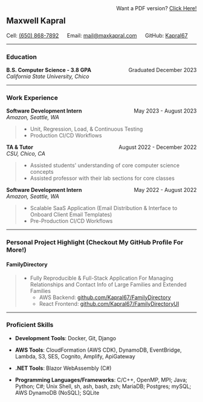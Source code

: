 <div style="float:right">Want a PDF version? <a href="https://github.com/Kapral67/Resume/releases/latest/download/CSCI_mkapral_12-2023.pdf">Click Here!</a></div>

## Maxwell Kapral

Cell: [(650) 868-7892](tel:+16508687892) &emsp; Email: [mail@maxkapral.com](mailto:mail@maxkapral.com) &emsp; GitHub: [Kapral67](https://github.com/Kapral67)

---

### Education

<div style="float:right;">Graduated December 2023</div><div style="font-weight:bold;">B.S. Computer Science - 3.8 GPA</div>
<div><i>California State University, Chico</i></div>

---

### Work Experience

<div style="float: right">May 2023 - August 2023</div><div style="font-weight: bold;">Software Development Intern</div>
<div><i>Amazon, Seattle, WA</i></div>

> - Unit, Regression, Load, & Continuous Testing
> - Production CI/CD Workflows

<div style="float: right">August 2022 - December 2022</div><div style="font-weight: bold;">TA & Tutor</div>
<div><i>CSU, Chico, CA</i></div>

> - Assisted students' understanding of core computer science concepts
> - Assisted professor with their lab sections for core classes

<div style="float: right">May 2022 - August 2022</div><div style="font-weight: bold;">Software Development Intern</div>
<div><i>Amazon, Seattle, WA</i></div>

> - Scalable SaaS Application (Email Distribution & Interface to Onboard Client Email Templates)
> - Pre-Production CI/CD Workflows

---

### Personal Project Highlight (Checkout My GitHub Profile For More!)

#### FamilyDirectory

> - Fully Reproducible & Full-Stack Application For Managing Relationships and Contact Info of Large Families and Extended Families
> 	- AWS Backend: [github.com/Kapral67/FamilyDirectory](https://github.com/Kapral67/FamilyDirectory)
> 	- React Frontend: [github.com/Kapral67/FamilyDirectoryUI](github.com/Kapral67/FamilyDirectoryUI)

---

### Proficient Skills

- **Development Tools**: Docker, Git, Django

- **AWS Tools**: CloudFormation (AWS CDK), DynamoDB, EventBridge, Lambda, S3, SES, Cognito, Amplify, ApiGateway

- **.NET Tools**: Blazor WebAssembly (C#)

- **Programming Languages/Frameworks**: C/C++, OpenMP, MPI; Java; Python; C#; Unix Shell, sh, ash, bash, zsh; MariaDB; Postgres; mySQL; AWS DynamoDB (NoSQL); SQLite
